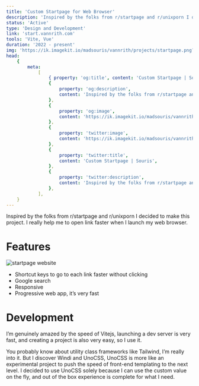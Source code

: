 ```yaml
---
title: 'Custom Startpage for Web Browser'
description: 'Inspired by the folks from r/startpage and r/unixporn I decided to make this project. I really help me to open link faster when I launch my web browser.'
status: 'Active'
type: 'Design and Development'
link: 'start.vannrith.com'
tools: 'Vite, Vue'
duration: '2022 - present'
img: 'https://ik.imagekit.io/madsouris/vannrith/projects/startpage.png?tr=600'
head:
    {
        meta:
            [
                { property: 'og:title', content: 'Custom Startpage | Souris' },
                {
                    property: 'og:description',
                    content: 'Inspired by the folks from r/startpage and r/unixporn I decided to make this project. I really help me to open link faster when I launch my web browser.',
                },
                {
                    property: 'og:image',
                    content: 'https://ik.imagekit.io/madsouris/vannrith/projects/startpage.png?tr=600',
                },
                {
                    property: 'twitter:image',
                    content: 'https://ik.imagekit.io/madsouris/vannrith/projects/startpage.png?tr=600',
                },
                {
                    property: 'twitter:title',
                    content: 'Custom Startpage | Souris',
                },
                {
                    property: 'twitter:description',
                    content: 'Inspired by the folks from r/startpage and r/unixporn I decided to make this project. I really help me to open link faster when I launch my web browser.',
                },
            ],
    }
---
```


Inspired by the folks from r/startpage and r/unixporn I decided to make this project. I really help me to open link faster when I launch my web browser.

<!--more-->

# Features

![startpage website](https://ik.imagekit.io/madsouris/vannrith/projects/startpage.png?tr=1200)

-   Shortcut keys to go to each link faster without clicking
-   Google search
-   Responsive
-   Progressive web app, it’s very fast

# Development

I’m genuinely amazed by the speed of Vitejs, launching a dev server is very fast, and creating a project is also very easy, so I use it.

You probably know about utility class frameworks like Tailwind, I’m really into it. But I discover Windi and UnoCSS, UnoCSS is more like an experimental project to push the speed of front-end templating to the next level. I decided to use UnoCSS solely because I can use the custom value on the fly, and out of the box experience is complete for what I need.
